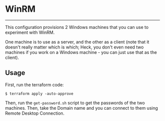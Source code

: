 # WinRM
---

This configuration provisions 2 Windows machines that you can use to experiment with WinRM.

One machine is to use as a server, and the other as a client (note that it doesn't really matter which is which; Heck, you don't even need two machines
if you work on a Windows machine - you can just use that as the client).


## Usage
First, run the terraform code:
```
$ terraform apply -auto-approve
```

Then, run the `get-password.sh` script to get the passwords of the two machines.
Then, take the Domain name and you can connect to them using Remote Desktop Connection.

